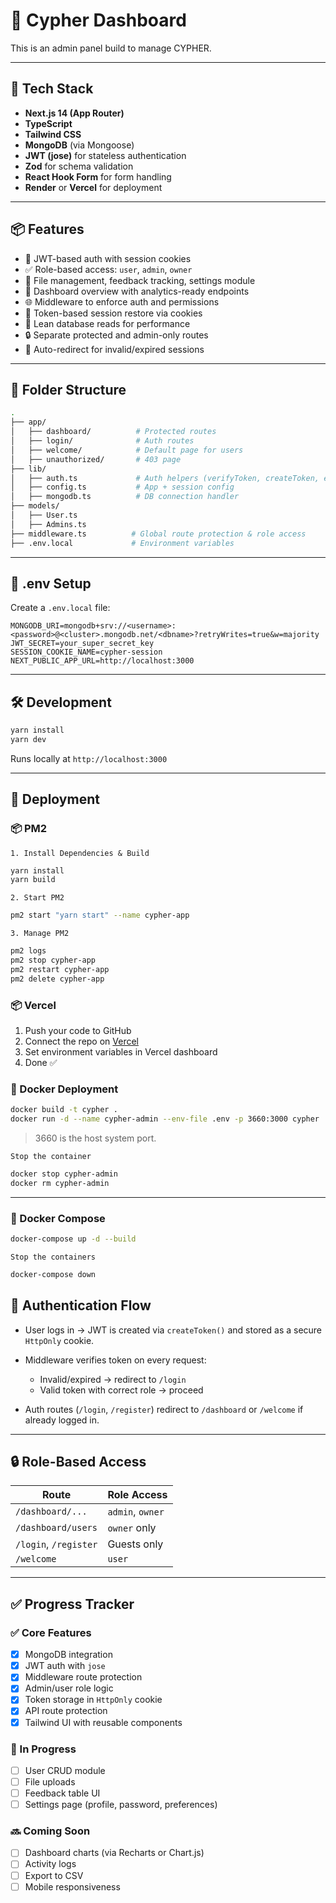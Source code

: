# 🧩 Cypher Dashboard

This is an admin panel build to manage CYPHER.

---

## 🚀 Tech Stack

- **Next.js 14 (App Router)**
- **TypeScript**
- **Tailwind CSS**
- **MongoDB** (via Mongoose)
- **JWT (jose)** for stateless authentication
- **Zod** for schema validation
- **React Hook Form** for form handling
- **Render** or **Vercel** for deployment

---

## 📦 Features

- 🔐 JWT-based auth with session cookies
- ✅ Role-based access: `user`, `admin`, `owner`
- 📁 File management, feedback tracking, settings module
- 📄 Dashboard overview with analytics-ready endpoints
- 🌐 Middleware to enforce auth and permissions
- 🧠 Token-based session restore via cookies
- 📜 Lean database reads for performance
- 🔒 Separate protected and admin-only routes
- 🧹 Auto-redirect for invalid/expired sessions

---

## 📂 Folder Structure

```bash
.
├── app/
│   ├── dashboard/          # Protected routes
│   ├── login/              # Auth routes
│   ├── welcome/            # Default page for users
│   ├── unauthorized/       # 403 page
├── lib/
│   ├── auth.ts             # Auth helpers (verifyToken, createToken, etc.)
│   ├── config.ts           # App + session config
│   ├── mongodb.ts          # DB connection handler
├── models/
│   ├── User.ts
│   ├── Admins.ts
├── middleware.ts          # Global route protection & role access
├── .env.local             # Environment variables

```

---

## 🔧 .env Setup

Create a `.env.local` file:

```env
MONGODB_URI=mongodb+srv://<username>:<password>@<cluster>.mongodb.net/<dbname>?retryWrites=true&w=majority
JWT_SECRET=your_super_secret_key
SESSION_COOKIE_NAME=cypher-session
NEXT_PUBLIC_APP_URL=http://localhost:3000
```

---

## 🛠️ Development

```bash
yarn install
yarn dev
```

Runs locally at `http://localhost:3000`

---

## 🚢 Deployment

### 📦 PM2

`1. Install Dependencies & Build`

```bash
yarn install
yarn build
```

`2. Start PM2`

```bash
pm2 start "yarn start" --name cypher-app
```

`3. Manage PM2`

```bash
pm2 logs
pm2 stop cypher-app
pm2 restart cypher-app
pm2 delete cypher-app
```

### 📦 Vercel

1. Push your code to GitHub
2. Connect the repo on [Vercel](https://vercel.com/)
3. Set environment variables in Vercel dashboard
4. Done ✅

### 🐳 Docker Deployment

```bash
docker build -t cypher .
docker run -d --name cypher-admin --env-file .env -p 3660:3000 cypher
```

> 3660 is the host system port.

`Stop the container`

```bash
docker stop cypher-admin
docker rm cypher-admin
```

---

### 🐳 Docker Compose

```bash
docker-compose up -d --build
```

`Stop the containers`

```bash
docker-compose down
```

## 🔐 Authentication Flow

- User logs in → JWT is created via `createToken()` and stored as a secure `HttpOnly` cookie.
- Middleware verifies token on every request:

  - Invalid/expired → redirect to `/login`
  - Valid token with correct role → proceed

- Auth routes (`/login`, `/register`) redirect to `/dashboard` or `/welcome` if already logged in.

---

## 🔒 Role-Based Access

| Route                 | Role Access      |
| --------------------- | ---------------- |
| `/dashboard/...`      | `admin`, `owner` |
| `/dashboard/users`    | `owner` only     |
| `/login`, `/register` | Guests only      |
| `/welcome`            | `user`           |

---

## ✅ Progress Tracker

### ✅ Core Features

- [x] MongoDB integration
- [x] JWT auth with `jose`
- [x] Middleware route protection
- [x] Admin/user role logic
- [x] Token storage in `HttpOnly` cookie
- [x] API route protection
- [x] Tailwind UI with reusable components

### 🧪 In Progress

- [ ] User CRUD module
- [ ] File uploads
- [ ] Feedback table UI
- [ ] Settings page (profile, password, preferences)

### 🔜 Coming Soon

- [ ] Dashboard charts (via Recharts or Chart.js)
- [ ] Activity logs
- [ ] Export to CSV
- [ ] Mobile responsiveness
